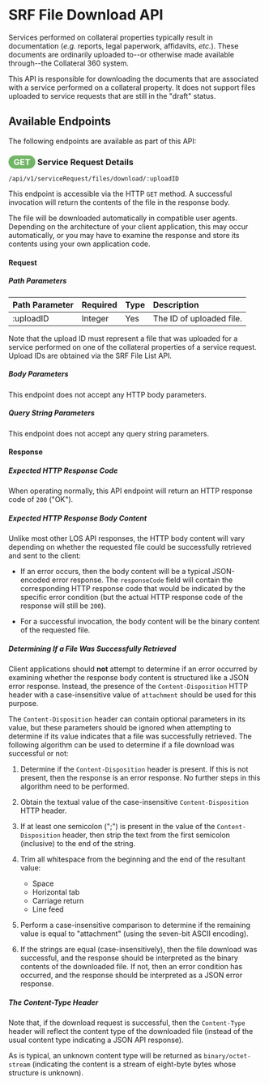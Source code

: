 # SRF File Download API

Services performed on collateral properties typically result
in documentation (_e.g._ reports, legal paperwork, affidavits,
_etc._). These documents are ordinarily uploaded to--or
otherwise made available through--the Collateral 360 system.

This API is responsible for downloading the documents that
are associated with a service performed on a collateral
property. It does not support files uploaded to service
requests that are still in the "draft" status.

## Available Endpoints

The following endpoints are available as part of this API:

### <span style="background-color: #72b566; font-weight: bold; color: #ffffff; padding: 3px 10px; border-radius: 14px;">GET</span> **Service Request Details**

```text
/api/v1/serviceRequest/files/download/:uploadID
```

This endpoint is accessible via the HTTP `GET` method. A
successful invocation will return the contents of the file
in the response body.

The file will be downloaded automatically in compatible
user agents. Depending on the architecture of your client
application, this may occur automatically, or you may have
to examine the response and store its contents using your
own application code.

#### Request

##### Path Parameters

| Path Parameter | Required | Type | Description |
| :--- | :--- | :--- | :--- |
| :uploadID | Integer | Yes | The ID of uploaded file. |

Note that the upload ID must represent a file that was uploaded
for a service performed on one of the collateral properties
of a service request. Upload IDs are obtained via the
SRF File List API.

##### Body Parameters

This endpoint does not accept any HTTP body parameters.

##### Query String Parameters

This endpoint does not accept any query string parameters.

#### Response

##### Expected HTTP Response Code

When operating normally, this API endpoint will return
an HTTP response code of `200` ("OK").

##### Expected HTTP Response Body Content

Unlike most other LOS API responses, the HTTP body content
will vary depending on whether the requested file could be
successfully retrieved and sent to the client:

  * If an error occurs, then the body content will be a
    typical JSON-encoded error response. The `responseCode`
    field will contain the corresponding HTTP response code
    that would be indicated by the specific error condition
    (but the actual HTTP response code of the response will
    still be `200`).

  * For a successful invocation, the body content will be
    the binary content of the requested file.
    
##### Determining If a File Was Successfully Retrieved

Client applications should **not** attempt to determine if an
error occurred by examining whether the response body content
is structured like a JSON error response. Instead, the presence
of the `Content-Disposition` HTTP header with a case-insensitive
value of `attachment` should be used for this purpose.

The `Content-Disposition` header can contain optional
parameters in its value, but these parameters should be ignored
when attempting to determine if its value indicates that a file
was successfully retrieved. The following algorithm can be used
to determine if a file download was successful or not:

  1) Determine if the `Content-Disposition` header is present.
     If this is not present, then the response is an error
     response. No further steps in this algorithm need to
     be performed.
  
  2) Obtain the textual value of the case-insensitive
     `Content-Disposition` HTTP header.
     
  3) If at least one semicolon (";") is present in the value
     of the `Content-Disposition` header, then strip the text
     from the first semicolon (inclusive) to the end of the
     string.
     
  4) Trim all whitespace from the beginning and the end of the
     resultant value:
     
     * Space
     * Horizontal tab
     * Carriage return
     * Line feed
       
  5) Perform a case-insensitive comparison to determine if the
     remaining value is equal to "attachment" (using the
     seven-bit ASCII encoding).
     
  6) If the strings are equal (case-insensitively), then the
     file download was successful, and the response should be
     interpreted as the binary contents of the downloaded file.
     If not, then an error condition has occurred, and the
     response should be interpreted as a JSON error response.

##### The Content-Type Header

Note that, if the download request is successful, then the
`Content-Type` header will reflect the content type of the
downloaded file (instead of the usual content type indicating
a JSON API response).

As is typical, an unknown content type will be returned as
`binary/octet-stream` (indicating the content is a stream
of eight-byte bytes whose structure is unknown).

